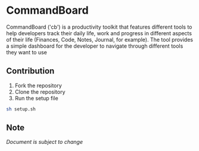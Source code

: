 # CommandBoard

CommandBoard ('cb') is a productivity toolkit that features different tools to help developers track their daily life, work and progress in different aspects of their life (Finances, Code, Notes, Journal, for example). The tool provides a simple dashboard for the developer to navigate through different tools they want to use

## Contribution

1. Fork the repository
2. Clone the repository
3. Run the setup file
```bash
sh setup.sh
```

## Note
_Document is subject to change_
